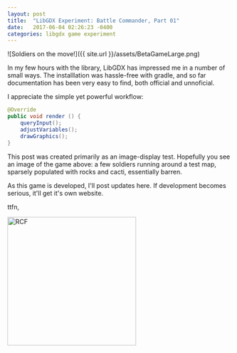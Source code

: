 ```yaml
---
layout: post
title:  "LibGDX Experiment: Battle Commander, Part 01"
date:   2017-06-04 02:26:23 -0400
categories: libgdx game experiment
---
```


![Soldiers on the move!]({{ site.url }}/assets/BetaGameLarge.png)

In my few hours with the library, LibGDX has impressed me in a number of small ways. The installlation was hassle-free with gradle, and so far documentation has been very easy to find, both official and unnoficial.

I appreciate the simple yet powerful workflow:
```java
@Override
public void render () {
	queryInput();
	adjustVariables();
	drawGraphics();
}
```
This post was created primarily as an image-display test. Hopefully you see an image of the game above: a few soldiers running around a test map, sparsely populated with rocks and cacti, essentially barren.

As this game is developed, I'll post updates here. If development becomes serious, it'll get it's own website.

ttfn,

<img src="{{ site.url }}/assets/art/s.png" alt="RCF" style="border-radius:0; width: 289px;"/>
